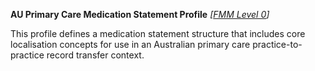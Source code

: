 **AU Primary Care Medication Statement Profile** *[[FMM Level 0](guidance.html)]*

This profile defines a medication statement structure that includes core localisation concepts for use in an Australian primary care practice-to-practice record transfer context.


